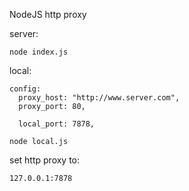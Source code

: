 NodeJS http proxy

server:

    node index.js

local:

    config:
      proxy_host: "http://www.server.com",
      proxy_port: 80,

      local_port: 7878,

    node local.js

set http proxy to:

    127.0.0.1:7878
